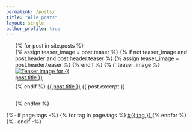 ```yaml
---
permalink: /posts/
title: "Alle posts"
layout: single
author_profile: true
---
```

<ul style="list-style-type: none;">
  {% for post in site.posts %}
    <li style="margin-bottom: 2em;">
      {% assign teaser_image = post.teaser %}
      {% if not teaser_image and post.header and post.header.teaser %}
        {% assign teaser_image = post.header.teaser %}
      {% endif %}
      {% if teaser_image %}
        <a href="{{ post.url }}">
          <img src="{{ teaser_image }}" alt="Teaser image for {{ post.title }}" style="max-width:200px; display:block; margin-bottom:0.5em;">
        </a>
      {% endif %}
      <a href="{{ post.url }}">{{ post.title }}</a>
      {{ post.excerpt }}
    </li>
  {% endfor %}
</ul>
{%- if page.tags -%}
    {% for tag in page.tags %}
        <a href="{{site.baseurl}}/archive.html#{{tag | slugize}}">
            #{{ tag }}
        </a>
    {% endfor %}
{%- endif -%}


